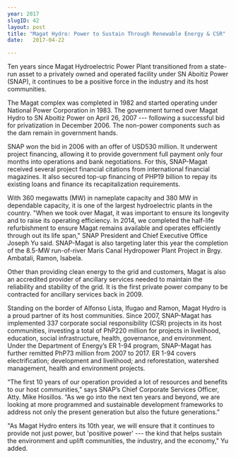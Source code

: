 ```yaml
---
year: 2017
slugID: 42
layout: post
title: "Magat Hydro: Power to Sustain Through Renewable Energy & CSR"
date:   2017-04-22

---
```

Ten years since Magat Hydroelectric Power Plant transitioned from a state-run asset to a privately owned and operated facility under SN Aboitiz Power (SNAP), it continues to be a positive force in the industry and its host communities.
 
 
The Magat complex was completed in 1982 and started operating under National Power Corporation in 1983. The government turned over Magat Hydro to SN Aboitiz Power on April 26, 2007 --- following a successful bid for privatization in December 2006. The non-power components such as the dam remain in government hands. 
 
 
SNAP won the bid in 2006 with an offer of USD530 million. It underwent project financing, allowing it to provide government full payment only four months into operations and bank negotiations. For this, SNAP-Magat received several project financial citations from international financial magazines. It also secured top-up financing of PHP19 billion to repay its existing loans and finance its recapitalization requirements. 
 
 
With 360 megawatts (MW) in nameplate capacity and 380 MW in dependable capacity, it is one of the largest hydroelectric plants in the country. "When we took over Magat, it was important to ensure its longevity and to raise its operating efficiency. In 2014, we completed the half-life refurbishment to ensure Magat remains available and operates efficiently through out its life span," SNAP President and Chief Executive Office Joseph Yu said. SNAP-Magat is also targeting later this year the completion of the 8.5-MW run-of-river Maris Canal Hydropower Plant Project in Brgy. Ambatali, Ramon, Isabela.
 
 
Other than providing clean energy to the grid and customers, Magat is also an accredited provider of ancillary services needed to maintain the reliability and stability of the grid. It is the first private power company to be contracted for ancillary services back in 2009.  
 
 
Standing on the border of Alfonso Lista, Ifugao and Ramon, Magat Hydro is a proud partner of its host communities. Since 2007, SNAP-Magat has implemented 337 corporate social responsibility (CSR) projects in its host communities, investing a total of PhP220 million for projects in livelihood, education, social infrastructure, health, governance, and environment. Under the Department of Energy’s ER 1-94 program, SNAP-Magat has further remitted PhP73 million from 2007 to 2017. ER 1-94 covers electrification; development and livelihood; and reforestation, watershed management, health and environment projects.
 
 
“The first 10 years of our operation provided a lot of resources and benefits to our host communities,” says SNAP’s Chief Corporate Services Officer, Atty. Mike Hosillos. “As we go into the next ten years and beyond, we are looking at more programmed and sustainable development frameworks to address not only the present generation but also the future generations.”
 
 
"As Magat Hydro enters its 10th year, we will ensure that it continues to provide not just power, but 'positive power' --- the kind that helps sustain the environment and uplift communities, the industry, and the economy," Yu added.
